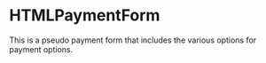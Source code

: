 # HTMLPaymentForm
This is a pseudo payment form that includes the various options for payment options.
